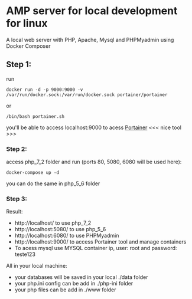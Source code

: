 # AMP server for local development for linux

A local web server with PHP, Apache, Mysql and PHPMyadmin using Docker Composer

## Step 1:

run
```
docker run -d -p 9000:9000 -v /var/run/docker.sock:/var/run/docker.sock portainer/portainer
```
or
```
/bin/bash portainer.sh
```
you'll be able to access localhost:9000 to acess [Portainer](https://www.portainer.io/) <<< nice tool >>>

### Step 2:

access php_7_2 folder and run (ports 80, 5080, 6080 will be used here):

```
docker-compose up -d
```

you can do the same in php_5_6 folder

### Step 3:

Result:

- http://localhost/ to use php_7_2
- http://localhost:5080/ to use php_5_6
- http://localhost:6080/ to use PHPMyadmin
- http://localhost:9000/ to access Portainer tool and manage containers
- To acess mysql use MYSQL container ip, user: root and password: teste123

All in your local machine:

- your databases will be saved in your local ./data folder
- your php.ini config can be add in ./php-ini folder
- your php files can be add in ./www folder
